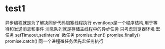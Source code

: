 # test1
异步编程就是为了解决同步代码阻塞线程执行
eventloop是一个程序结构,用于等待和发送消息和事件
消息队列就是存储主线程中的异步任务
只考虑浏览器环境
宏任务 setTimeout,setInterval
微任务 promise.then() promise.finally() promise.catch()
同一个进程微任务优先宏任务执行
